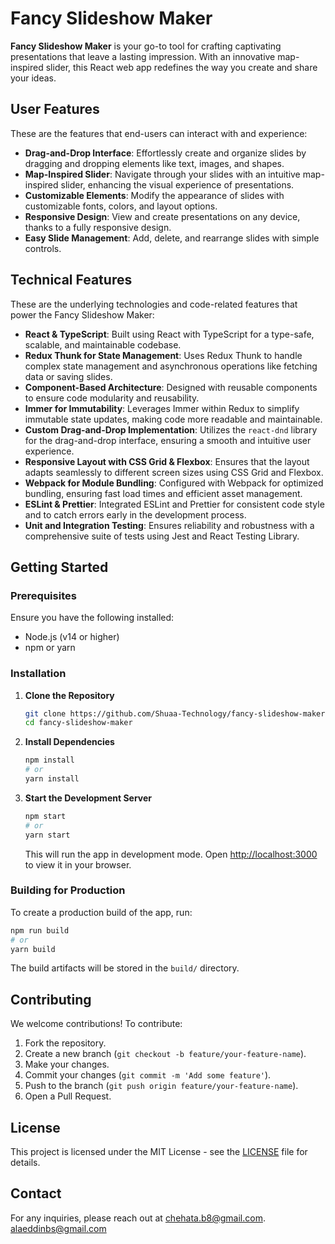 
# Fancy Slideshow Maker

**Fancy Slideshow Maker** is your go-to tool for crafting captivating presentations that leave a lasting impression. With an innovative map-inspired slider, this React web app redefines the way you create and share your ideas.

## User Features

These are the features that end-users can interact with and experience:

- **Drag-and-Drop Interface**: Effortlessly create and organize slides by dragging and dropping elements like text, images, and shapes.
- **Map-Inspired Slider**: Navigate through your slides with an intuitive map-inspired slider, enhancing the visual experience of presentations.
- **Customizable Elements**: Modify the appearance of slides with customizable fonts, colors, and layout options.
- **Responsive Design**: View and create presentations on any device, thanks to a fully responsive design.
- **Easy Slide Management**: Add, delete, and rearrange slides with simple controls.

## Technical Features

These are the underlying technologies and code-related features that power the Fancy Slideshow Maker:

- **React & TypeScript**: Built using React with TypeScript for a type-safe, scalable, and maintainable codebase.
- **Redux Thunk for State Management**: Uses Redux Thunk to handle complex state management and asynchronous operations like fetching data or saving slides.
- **Component-Based Architecture**: Designed with reusable components to ensure code modularity and reusability.
- **Immer for Immutability**: Leverages Immer within Redux to simplify immutable state updates, making code more readable and maintainable.
- **Custom Drag-and-Drop Implementation**: Utilizes the `react-dnd` library for the drag-and-drop interface, ensuring a smooth and intuitive user experience.
- **Responsive Layout with CSS Grid & Flexbox**: Ensures that the layout adapts seamlessly to different screen sizes using CSS Grid and Flexbox.
- **Webpack for Module Bundling**: Configured with Webpack for optimized bundling, ensuring fast load times and efficient asset management.
- **ESLint & Prettier**: Integrated ESLint and Prettier for consistent code style and to catch errors early in the development process.
- **Unit and Integration Testing**: Ensures reliability and robustness with a comprehensive suite of tests using Jest and React Testing Library.

## Getting Started

### Prerequisites

Ensure you have the following installed:

- Node.js (v14 or higher)
- npm or yarn

### Installation

1. **Clone the Repository**

   ```bash
   git clone https://github.com/Shuaa-Technology/fancy-slideshow-maker.git
   cd fancy-slideshow-maker
   ```

2. **Install Dependencies**

   ```bash
   npm install
   # or
   yarn install
   ```

3. **Start the Development Server**

   ```bash
   npm start
   # or
   yarn start
   ```

   This will run the app in development mode. Open [http://localhost:3000](http://localhost:3000) to view it in your browser.

### Building for Production

To create a production build of the app, run:

```bash
npm run build
# or
yarn build
```

The build artifacts will be stored in the `build/` directory.

## Contributing

We welcome contributions! To contribute:

1. Fork the repository.
2. Create a new branch (`git checkout -b feature/your-feature-name`).
3. Make your changes.
4. Commit your changes (`git commit -m 'Add some feature'`).
5. Push to the branch (`git push origin feature/your-feature-name`).
6. Open a Pull Request.

## License

This project is licensed under the MIT License - see the [LICENSE](LICENSE) file for details.

## Contact

For any inquiries, please reach out at 
[chehata.b8@gmail.com](mailto:chehata.b8@gmail.com).
[alaeddinbs@gmail.com](mailto:alaeddinbs@gmail.com)

